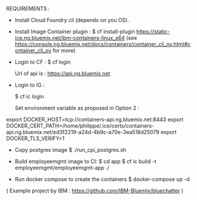 REQUIREMENTS : 
- Install Cloud Foundry cli (depends on you OS).
- Install Image Container plugin : 
	$ cf install-plugin https://static-ice.ng.bluemix.net/ibm-containers-linux_x64
 (see https://console.ng.bluemix.net/docs/containers/container_cli_ov.html#container_cli_ov for more)

- Login to CF :
	$ cf login

	Url of api is : https://api.ng.bluemix.net 

- Login to IG :

	$ cf ic login

	Set environment variable as proposed in Option 2 :

export DOCKER_HOST=tcp://containers-api.ng.bluemix.net:8443
export DOCKER_CERT_PATH=/home/philippe/.ice/certs/containers-api.ng.bluemix.net/ed3f2219-a24d-4b9c-a70e-3ea518d25079
export DOCKER_TLS_VERIFY=1

- Copy postgres image 
	$ ./run_cpi_postgres.sh

- Build employeemgmt image to CI:
	$ cd app
	$ cf ic build -t employeemgmt/employeemgmt-app ./

- Run docker compose to create the containers
        $ docker-compose up -d
        

( Example project by IBM : https://github.com/IBM-Bluemix/bluechatter )
